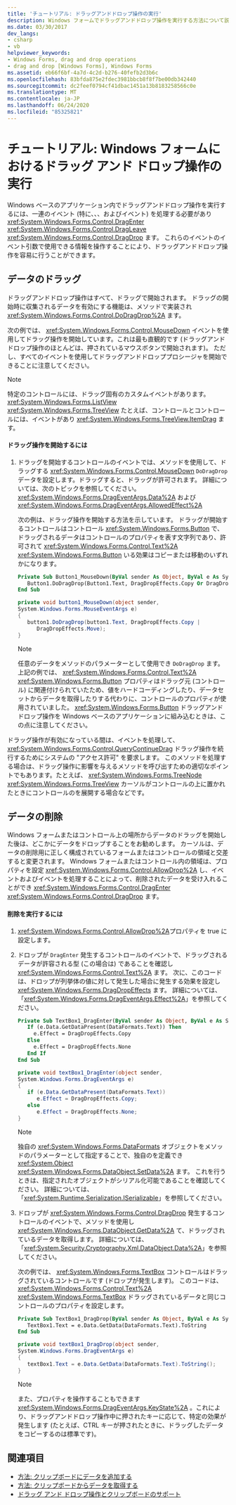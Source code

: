 ```yaml
---
title: 'チュートリアル: ドラッグアンドドロップ操作の実行'
description: Windows フォームでドラッグアンドドロップ操作を実行する方法について説明します。これには、一連のイベント (特に、DragEnter、System.windows.dragdrop.dragleave>、System.windows.dragdrop.drop> イベント) を処理します。
ms.date: 03/30/2017
dev_langs:
- csharp
- vb
helpviewer_keywords:
- Windows Forms, drag and drop operations
- drag and drop [Windows Forms], Windows Forms
ms.assetid: eb66f6bf-4a7d-4c2d-b276-40fefb2d3b6c
ms.openlocfilehash: 83bfda875e2fdec3981bbcb8f8f7be00db342440
ms.sourcegitcommit: dc2feef0794cf41dbac1451a13b8183258566c0e
ms.translationtype: MT
ms.contentlocale: ja-JP
ms.lasthandoff: 06/24/2020
ms.locfileid: "85325821"
---
```

# <a name="walkthrough-performing-a-drag-and-drop-operation-in-windows-forms"></a>チュートリアル: Windows フォームにおけるドラッグ アンド ドロップ操作の実行
Windows ベースのアプリケーション内でドラッグアンドドロップ操作を実行するには、一連のイベント (特に、、、およびイベント) を処理する必要があり <xref:System.Windows.Forms.Control.DragEnter> <xref:System.Windows.Forms.Control.DragLeave> <xref:System.Windows.Forms.Control.DragDrop> ます。 これらのイベントのイベント引数で使用できる情報を操作することにより、ドラッグアンドドロップ操作を容易に行うことができます。  
  
## <a name="dragging-data"></a>データのドラッグ  
 ドラッグアンドドロップ操作はすべて、ドラッグで開始されます。 ドラッグの開始時に収集されるデータを有効にする機能は、メソッドで実装され <xref:System.Windows.Forms.Control.DoDragDrop%2A> ます。  
  
 次の例では、 <xref:System.Windows.Forms.Control.MouseDown> イベントを使用してドラッグ操作を開始しています。これは最も直観的です (ドラッグアンドドロップ操作のほとんどは、押されているマウスボタンで開始されます)。 ただし、すべてのイベントを使用してドラッグアンドドロッププロシージャを開始できることに注意してください。  
  
> [!NOTE]
> 特定のコントロールには、ドラッグ固有のカスタムイベントがあります。 <xref:System.Windows.Forms.ListView> <xref:System.Windows.Forms.TreeView> たとえば、コントロールとコントロールには、イベントがあり <xref:System.Windows.Forms.TreeView.ItemDrag> ます。  
  
#### <a name="to-start-a-drag-operation"></a>ドラッグ操作を開始するには  
  
1. ドラッグを開始するコントロールのイベントでは、メソッドを使用して、ドラッグする <xref:System.Windows.Forms.Control.MouseDown> `DoDragDrop` データを設定します。ドラッグすると、ドラッグが許可されます。 詳細については、次のトピックを参照してください。 <xref:System.Windows.Forms.DragEventArgs.Data%2A> および <xref:System.Windows.Forms.DragEventArgs.AllowedEffect%2A>  
  
     次の例は、ドラッグ操作を開始する方法を示しています。 ドラッグが開始するコントロールはコントロール <xref:System.Windows.Forms.Button> で、ドラッグされるデータはコントロールのプロパティを表す文字列であり、許可されて <xref:System.Windows.Forms.Control.Text%2A> <xref:System.Windows.Forms.Button> いる効果はコピーまたは移動のいずれかになります。  
  
    ```vb  
    Private Sub Button1_MouseDown(ByVal sender As Object, ByVal e As System.Windows.Forms.MouseEventArgs) Handles Button1.MouseDown  
       Button1.DoDragDrop(Button1.Text, DragDropEffects.Copy Or DragDropEffects.Move)  
    End Sub  
    ```  
  
    ```csharp  
    private void button1_MouseDown(object sender,
    System.Windows.Forms.MouseEventArgs e)  
    {  
       button1.DoDragDrop(button1.Text, DragDropEffects.Copy |
          DragDropEffects.Move);  
    }  
    ```  
  
    > [!NOTE]
    > 任意のデータをメソッドのパラメーターとして使用でき `DoDragDrop` ます。上記の例では、 <xref:System.Windows.Forms.Control.Text%2A> <xref:System.Windows.Forms.Button> プロパティはドラッグ元 (コントロール) に関連付けられていたため、値をハードコーディングしたり、データセットからデータを取得したりする代わりに、コントロールのプロパティが使用されていました。 <xref:System.Windows.Forms.Button> ドラッグアンドドロップ操作を Windows ベースのアプリケーションに組み込むときは、この点に注意してください。  
  
 ドラッグ操作が有効になっている間は、イベントを処理して、 <xref:System.Windows.Forms.Control.QueryContinueDrag> ドラッグ操作を続行するためにシステムの "アクセス許可" を要求します。 このメソッドを処理する場合は、ドラッグ操作に影響を与えるメソッドを呼び出すための適切なポイントでもあります。たとえば、 <xref:System.Windows.Forms.TreeNode> <xref:System.Windows.Forms.TreeView> カーソルがコントロールの上に置かれたときにコントロールのを展開する場合などです。  
  
## <a name="dropping-data"></a>データの削除  
 Windows フォームまたはコントロール上の場所からデータのドラッグを開始した後は、どこかにデータをドロップすることをお勧めします。 カーソルは、データの削除用に正しく構成されているフォームまたはコントロールの領域と交差すると変更されます。 Windows フォームまたはコントロール内の領域は、プロパティを設定 <xref:System.Windows.Forms.Control.AllowDrop%2A> し、イベントおよびイベントを処理することによって、削除されたデータを受け入れることができ <xref:System.Windows.Forms.Control.DragEnter> <xref:System.Windows.Forms.Control.DragDrop> ます。  
  
#### <a name="to-perform-a-drop"></a>削除を実行するには  
  
1. <xref:System.Windows.Forms.Control.AllowDrop%2A>プロパティを true に設定します。  
  
2. ドロップが `DragEnter` 発生するコントロールのイベントで、ドラッグされるデータが許容される型 (この場合は) であることを確認し <xref:System.Windows.Forms.Control.Text%2A> ます。 次に、このコードは、ドロップが列挙体の値に対して発生した場合に発生する効果を設定し <xref:System.Windows.Forms.DragDropEffects> ます。 詳細については、「<xref:System.Windows.Forms.DragEventArgs.Effect%2A>」を参照してください。  
  
    ```vb  
    Private Sub TextBox1_DragEnter(ByVal sender As Object, ByVal e As System.Windows.Forms.DragEventArgs) Handles TextBox1.DragEnter  
       If (e.Data.GetDataPresent(DataFormats.Text)) Then  
         e.Effect = DragDropEffects.Copy  
       Else  
         e.Effect = DragDropEffects.None  
       End If  
    End Sub  
    ```  
  
    ```csharp  
    private void textBox1_DragEnter(object sender,
    System.Windows.Forms.DragEventArgs e)  
    {  
       if (e.Data.GetDataPresent(DataFormats.Text))
          e.Effect = DragDropEffects.Copy;  
       else  
          e.Effect = DragDropEffects.None;  
    }  
    ```  
  
    > [!NOTE]
    > 独自の <xref:System.Windows.Forms.DataFormats> オブジェクトをメソッドのパラメーターとして指定することで、独自のを定義でき <xref:System.Object> <xref:System.Windows.Forms.DataObject.SetData%2A> ます。 これを行うときは、指定されたオブジェクトがシリアル化可能であることを確認してください。 詳細については、「<xref:System.Runtime.Serialization.ISerializable>」を参照してください。  
  
3. ドロップが <xref:System.Windows.Forms.Control.DragDrop> 発生するコントロールのイベントで、メソッドを使用し <xref:System.Windows.Forms.DataObject.GetData%2A> て、ドラッグされているデータを取得します。 詳細については、「<xref:System.Security.Cryptography.Xml.DataObject.Data%2A>」を参照してください。  
  
     次の例では、 <xref:System.Windows.Forms.TextBox> コントロールはドラッグされているコントロールです (ドロップが発生します)。 このコードは、 <xref:System.Windows.Forms.Control.Text%2A> <xref:System.Windows.Forms.TextBox> ドラッグされているデータと同じコントロールのプロパティを設定します。  
  
    ```vb  
    Private Sub TextBox1_DragDrop(ByVal sender As Object, ByVal e As System.Windows.Forms.DragEventArgs) Handles TextBox1.DragDrop  
       TextBox1.Text = e.Data.GetData(DataFormats.Text).ToString  
    End Sub  
    ```  
  
    ```csharp  
    private void textBox1_DragDrop(object sender,
    System.Windows.Forms.DragEventArgs e)  
    {  
       textBox1.Text = e.Data.GetData(DataFormats.Text).ToString();  
    }  
    ```  
  
    > [!NOTE]
    > また、プロパティを操作することもできます <xref:System.Windows.Forms.DragEventArgs.KeyState%2A> 。これにより、ドラッグアンドドロップ操作中に押されたキーに応じて、特定の効果が発生します (たとえば、CTRL キーが押されたときに、ドラッグしたデータをコピーするのは標準です)。  
  
## <a name="see-also"></a>関連項目

- [方法: クリップボードにデータを追加する](how-to-add-data-to-the-clipboard.md)
- [方法: クリップボードからデータを取得する](how-to-retrieve-data-from-the-clipboard.md)
- [ドラッグ アンド ドロップ操作とクリップボードのサポート](drag-and-drop-operations-and-clipboard-support.md)
